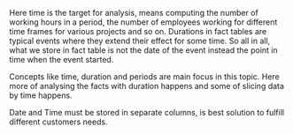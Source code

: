 Here time is the target for analysis, means computing the number of working hours in a period, the number of employees working for different time frames for various projects and so on. Durations in fact tables are typical events where they extend their effect for some time. So all in all, what we store in fact table is not the date of the event instead the point in time when the event started. 

Concepts like time, duration and periods are main focus in this topic. Here more of analysing the facts with duration happens and some of slicing data by time happens. 

Date and Time must be stored in separate columns, is best solution to fulfill different customers needs. 
